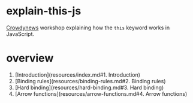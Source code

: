 # explain-this-js
[Crowdynews](http://www.crowdynews.com/) workshop explaining how the `this` keyword works in
JavaScript.

# overview
1. [Introduction](resources/index.md#1. Introduction)
2. [Binding rules](resources/binding-rules.md#2. Binding rules)
3. [Hard binding](resources/hard-binding.md#3. Hard binding)
4. [Arrow functions](resources/arrow-functions.md#4. Arrow functions)

